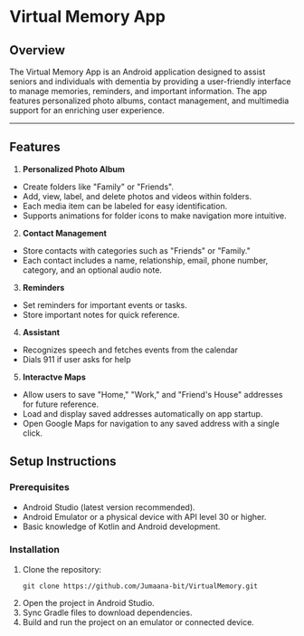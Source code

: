 # __Virtual Memory App__ #

## Overview ##
The Virtual Memory App is an Android application designed to assist seniors and individuals with dementia by providing a user-friendly interface to manage memories, reminders, and important information. The app features personalized photo albums, contact management, and multimedia support for an enriching user experience.

 - - - -

 ## Features ##
1. __Personalized Photo Album__
  * Create folders like "Family" or "Friends".
  * Add, view, label, and delete photos and videos within folders.
  * Each media item can be labeled for easy identification.
  * Supports animations for folder icons to make navigation more intuitive.
2. __Contact Management__
  * Store contacts with categories such as "Friends" or "Family."
  * Each contact includes a name, relationship, email, phone number, category, and an optional audio note.
3. __Reminders__
  * Set reminders for important events or tasks.
  * Store important notes for quick reference.
4. __Assistant__
  * Recognizes speech and fetches events from the calendar
  * Dials 911 if user asks for help
5. __Interactve Maps__
  * Allow users to save "Home," "Work," and "Friend's House" addresses for future reference.
  * Load and display saved addresses automatically on app startup.
  * Open Google Maps for navigation to any saved address with a single click.

## Setup Instructions ##
### Prerequisites ##
* Android Studio (latest version recommended).
* Android Emulator or a physical device with API level 30 or higher.
* Basic knowledge of Kotlin and Android development.

### Installation ###
1. Clone the repository:
   ```
   git clone https://github.com/Jumaana-bit/VirtualMemory.git
   ```
2. Open the project in Android Studio.
3. Sync Gradle files to download dependencies.
4. Build and run the project on an emulator or connected device.
   


